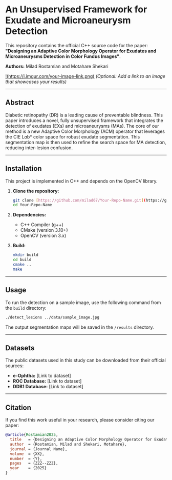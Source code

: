 # An Unsupervised Framework for Exudate and Microaneurysm Detection

This repository contains the official C++ source code for the paper: **"Designing an Adaptive Color Morphology Operator for Exudates and Microaneurysms Detection in Color Fundus Images"**.

**Authors:** Milad Rostamian and Motahare Shekari

[!(https://i.imgur.com/your-image-link.png)](https://link-to-your-paper.com)
*(Optional: Add a link to an image that showcases your results)*

---

## Abstract

Diabetic retinopathy (DR) is a leading cause of preventable blindness. This paper introduces a novel, fully unsupervised framework that integrates the detection of exudates (EXs) and microaneurysms (MAs). The core of our method is a new Adaptive Color Morphology (ACM) operator that leverages the CIE L*a*b* color space for robust exudate segmentation. This segmentation map is then used to refine the search space for MA detection, reducing inter-lesion confusion.

---

## Installation

This project is implemented in C++ and depends on the OpenCV library.

1.  **Clone the repository:**
    ```bash
    git clone [https://github.com/milad67/Your-Repo-Name.git](https://github.com/milad67/Your-Repo-Name.git)
    cd Your-Repo-Name
    ```

2.  **Dependencies:**
    * C++ Compiler (g++)
    * CMake (version 3.10+)
    * OpenCV (version 3.x)

3.  **Build:**
    ```bash
    mkdir build
    cd build
    cmake ..
    make
    ```

---

## Usage

To run the detection on a sample image, use the following command from the `build` directory:

```bash
./detect_lesions ../data/sample_image.jpg
```
The output segmentation maps will be saved in the `/results` directory.

---

## Datasets

The public datasets used in this study can be downloaded from their official sources:
* **e-Ophtha:** [Link to dataset]
* **ROC Database:** [Link to dataset]
* **DDB1 Database:** [Link to dataset]

---

## Citation

If you find this work useful in your research, please consider citing our paper:

```bibtex
@article{Rostamian2025,
  title   = {Designing an Adaptive Color Morphology Operator for Exudates and Microaneurysms Detection in Color Fundus Images},
  author  = {Rostamian, Milad and Shekari, Motahare},
  journal = {Journal Name},
  volume  = {XX},
  number  = {Y},
  pages   = {ZZZ--ZZZ},
  year    = {2025}
}
```
